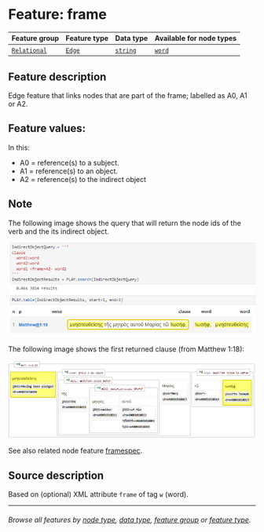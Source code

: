 # Feature: frame  <a name="start"></a>

Feature group | Feature type | Data type | Available for node types
---  | --- | --- | ---
[`Relational`](featuresbygroup.md#relational-features) | [`Edge`](featuresbyfeaturetype.md#edge-features) | [`string`](featuresbydatatype.md#string-datatype)  |  [`word`](featuresbynodetype.md#word-nodes)

## Feature description

Edge feature that links nodes that are part of the frame; labelled as A0, A1 or A2. 

## Feature values:

In this:

   * A0 = reference(s) to a subject.
   * A1 = reference(s) to an object.
   * A2 = reference(s) to the indirect object

## Note

The following image shows the query that will return the node ids of the verb and the its indirect object.

<img src="images/indirectobjectquery.png" width="600">

The following image shows the first returned clause (from Matthew 1:18):

<img src="images/indirectobjecttree.png" width="600">

See also related node feature [framespec](framespec.md#start).

## Source description

Based on (optional) XML attribute `frame` of tag `w` (word).

---
###### *Browse all features by [node type](featuresbynodetype.md#start), [data type](featuresbydatatype.md#start), [feature group](featuresbygroup.md#start) or [feature type](featuresbyfeaturetype.md#start).*
